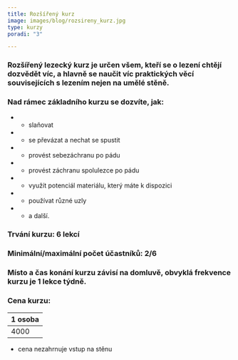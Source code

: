 ```yaml
---
title: Rozšířený kurz
image: images/blog/rozsireny_kurz.jpg
type: kurzy
poradi: "3"

---
```

### Rozšířený lezecký kurz je určen všem, kteří se o lezení chtějí dozvědět víc, a hlavně se naučit víc praktických věcí souvisejících s lezením nejen na umělé stěně.

### 

### Nad rámec základního kurzu se dozvíte, jak:

* - slaňovat
* - se převázat a nechat se spustit
* - provést sebezáchranu po pádu
* - provést záchranu spolulezce po pádu
* - využít potenciál materiálu, který máte k dispozici
* - používat různé uzly
* - a další. 

### Trvání kurzu: 6 lekcí

### Minimální/maximální počet účastníků: 2/6

### Místo a čas konání kurzu závisí na domluvě, obvyklá frekvence kurzu je 1 lekce týdně.

### Cena kurzu:
| 1 osoba |
|---------|
| 4000    |

* cena nezahrnuje vstup na stěnu